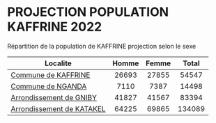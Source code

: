 # PROJECTION POPULATION KAFFRINE 2022
	
Répartition de la population de KAFFRINE projection selon le sexe
	
| Localite  | Homme | Femme | Total |
| --------- |:-----:|:-----:|:-----:|
| [Commune de KAFFRINE](KAFFRINE) | 26693 | 27855 | 54547 |
| [Commune de NGANDA](NGANDA) | 7110 | 7387 | 14498 |
| [Arrondissement de GNIBY](GNIBY) | 41827 | 41567 | 83394 |
| [Arrondissement de KATAKEL](KATAKEL) | 64225 | 69865 | 134089 |

